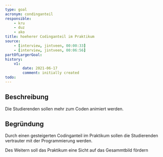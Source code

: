 ```yaml
---
type: goal
acronym: condinganteil
responsible: 
    - kru
    - duz
    - ako
title: hoeherer Codinganteil im Praktikum 
source:
    - [interview, jintveen, 00:00:33]
    - [interview, jintveen, 00:06:56]
partOfLargerGoal: 
history:
    v1:
        date: 2021-06-17
        comment: initially created
todo: 
---
```


## Beschreibung

Die Studierenden sollen mehr zum Coden animiert werden. 

## Begründung

Durch einen gesteigerten Codinganteil im Praktikum sollen die Studierenden vertrauter mit der Programmierung werden. 

Des Weitern soll das Praktikum eine Sicht auf das Gesammtbild fördern